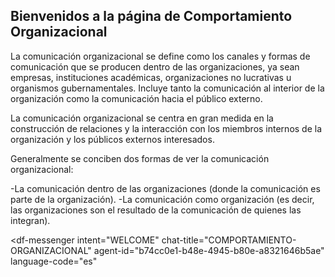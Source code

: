 ## Bienvenidos a la página de Comportamiento Organizacional

La comunicación organizacional se define como los canales y formas de comunicación que se producen dentro de las organizaciones, ya sean empresas, instituciones académicas, organizaciones no lucrativas u organismos gubernamentales. Incluye tanto la comunicación al interior de la organización como la comunicación hacia el público externo.

La comunicación organizacional se centra en gran medida en la construcción de relaciones y la interacción con los miembros internos de la organización y los públicos externos interesados. 

Generalmente se conciben dos formas de ver la comunicación organizacional:

-La comunicación dentro de las organizaciones (donde la comunicación es parte de la organización).
-La comunicación como organización (es decir, las organizaciones son el resultado de la comunicación de quienes las integran).

<script src="https://www.gstatic.com/dialogflow-console/fast/messenger/bootstrap.js?v=1"></script>
<df-messenger
  intent="WELCOME"
  chat-title="COMPORTAMIENTO-ORGANIZACIONAL"
  agent-id="b74cc0e1-b48e-4945-b80e-a8321646b5ae"
  language-code="es"
></df-messenger>
